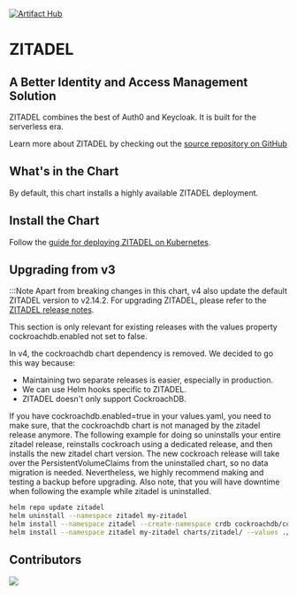 [![Artifact Hub](https://img.shields.io/endpoint?url=https://artifacthub.io/badge/repository/zitadel)](https://artifacthub.io/packages/search?repo=zitadel)

# ZITADEL

## A Better Identity and Access Management Solution

ZITADEL combines the best of Auth0 and Keycloak.
It is built for the serverless era.

Learn more about ZITADEL by checking out the [source repository on GitHub](https://github.com/zitadel/zitadel)

## What's in the Chart

By default, this chart installs a highly available ZITADEL deployment.

## Install the Chart

Follow the [guide for deploying ZITADEL on Kubernetes](https://docs.zitadel.com/docs/guides/deploy/kubernetes).

## Upgrading from v3

:::Note
Apart from breaking changes in this chart, v4 also update the
default ZITADEL version to v2.14.2. For upgrading
ZITADEL, please refer to the
[ZITADEL release notes](https://github.com/zitadel/zitadel/releases/tag/v2.14.0).

This section is only relevant for existing releases with the
values property cockroachdb.enabled not set to false.

In v4, the cockroachdb chart dependency is removed.
We decided to go this way because:
- Maintaining two separate releases is easier, especially in production.
- We can use Helm hooks specific to ZITADEL.
- ZITADEL doesn't only support CockroachDB.

If you have cockroachdb.enabled=true in your values.yaml,
you need to make sure, that the cockroachdb chart is not
managed by the zitadel release anymore. The following
example for doing so uninstalls your entire zitadel
release, reinstalls cockroach using a dedicated release,
and then installs the new zitadel chart version.
The new cockroach release will take over the PersistentVolumeClaims
from the uninstalled chart, so no data migration is needed.
Nevertheless, we highly recommend making and testing a backup before upgrading.
Also note, that you will have downtime when
following the example while zitadel is uninstalled.

```bash
helm repo update zitadel
helm uninstall --namespace zitadel my-zitadel
helm install --namespace zitadel --create-namespace crdb cockroachdb/cockroachdb --set fullnameOverride=crdb
helm install --namespace zitadel my-zitadel charts/zitadel/ --values ./my-zitadel-values.yaml
```


## Contributors

<a href="https://github.com/zitadel/zitadel-charts/graphs/contributors">
  <img src="https://contrib.rocks/image?repo=zitadel/zitadel-charts" />
</a>
